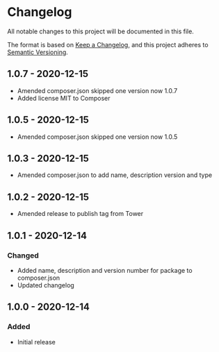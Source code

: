 # Changelog
All notable changes to this project will be documented in this file.

The format is based on [Keep a Changelog](https://keepachangelog.com/en/1.0.0/),
and this project adheres to [Semantic Versioning](https://semver.org/spec/v2.0.0.html).

## 1.0.7 - 2020-12-15
- Amended composer.json skipped one version now 1.0.7
- Added license MIT to Composer

## 1.0.5 - 2020-12-15
- Amended composer.json skipped one version now 1.0.5

## 1.0.3 - 2020-12-15
- Amended composer.json to add name, description version and type

## 1.0.2 - 2020-12-15
- Amended release to publish tag from Tower
## 1.0.1 - 2020-12-14

### Changed
- Added name, description and version number for package to composer.json
- Updated changelog

## 1.0.0 - 2020-12-14

### Added 
- Initial release





